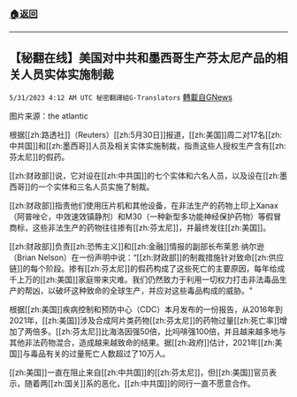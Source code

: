 ###  [:house:返回](README.md)
---


## 【秘翻在线】美国对中共和墨西哥生产芬太尼产品的相关人员实体实施制裁
`5/31/2023 4:12 AM UTC 秘密翻譯組G-Translators` [轉載自GNews](https://gnews.org/articles/1344577)

         

图片来源：the atlantic

根据[[zh:路透社]]（Reuters）[[zh:5月30日]]报道，[[zh:美国]]周二对17名[[zh:中共国]]和[[zh:墨西哥]]人员及相关实体实施制裁，指责这些人授权生产含有[[zh:芬太尼]]的假药。

[[zh:财政部]]说，它对设在[[zh:中共国]]的七个实体和六名人员，以及设在[[zh:墨西哥]]的一个实体和三名人员实施了制裁。

[[zh:财政部]]指责他们使用压片机和其他设备，在非法生产的药物上印上Xanax（阿普唑仑，中效速效镇静剂）和M30（一种新型多功能神经保护药物）等假冒商标，这些非法生产的药物往往掺有[[zh:芬太尼]]，并最终发往[[zh:美国]]。

[[zh:财政部]]负责[[zh:恐怖主义]]和[[zh:金融]]情报的副部长布莱恩·纳尔逊（Brian Nelson）在一份声明中说：“[[zh:财政部]]的制裁措施针对致命[[zh:供应链]]的每个阶段。掺有[[zh:芬太尼]]的假药构成了这些死亡的主要原因，每年给成千上万的[[zh:美国]]家庭带来灾难。我们仍然致力于利用一切权力打击非法毒品生产的帮凶，以破坏这种致命的全球生产，并应对这些毒品构成的威胁。"

根据[[zh:美国]]疾病控制和预防中心（CDC）本月发布的一份报告，从2016年到2021年，[[zh:美国]]涉及合成阿片类药物[[zh:芬太尼]]的药物过量[[zh:死亡率]]增加了两倍多。[[zh:芬太尼]]比海洛因强50倍，比吗啡强100倍，并且越来越多地与其他非法药物混合，造成越来越致命的结果。据[[zh:政府]]估计，2021年[[zh:美国]]与毒品有关的过量死亡人数超过了10万人。

[[zh:美国]]一直在阻止来自[[zh:中共国]]的[[zh:芬太尼]]，但[[zh:美国]]官员表示，随着两[[zh:国关]]系的恶化，[[zh:中共国]]的同行一直不愿意合作。

